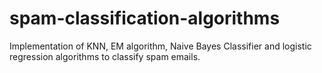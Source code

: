 # spam-classification-algorithms
Implementation of KNN, EM algorithm, Naive Bayes Classifier and logistic regression algorithms to classify spam emails.
